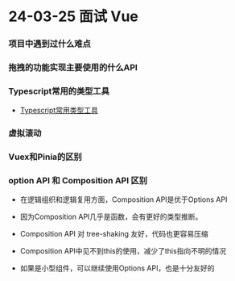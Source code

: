 # 24-03-25 面试 Vue

### 项目中遇到过什么难点

### 拖拽的功能实现主要使用的什么API

### Typescript常用的类型工具

  - [Typescript常用类型工具](/native/typescript/常用类型工具)

### 虚拟滚动

### Vuex和Pinia的区别

### option API 和 Composition API 区别

- 在逻辑组织和逻辑复用方面，Composition API是优于Options API

- 因为Composition API几乎是函数，会有更好的类型推断。

- Composition API 对 tree-shaking 友好，代码也更容易压缩

- Composition API中见不到this的使用，减少了this指向不明的情况

- 如果是小型组件，可以继续使用Options API，也是十分友好的
